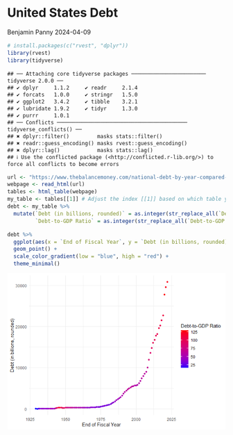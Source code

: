 United States Debt
================
Benjamin Panny
2024-04-09

``` r
# install.packages(c("rvest", "dplyr"))
library(rvest)
library(tidyverse)
```

    ## ── Attaching core tidyverse packages ──────────────────────── tidyverse 2.0.0 ──
    ## ✔ dplyr     1.1.2     ✔ readr     2.1.4
    ## ✔ forcats   1.0.0     ✔ stringr   1.5.0
    ## ✔ ggplot2   3.4.2     ✔ tibble    3.2.1
    ## ✔ lubridate 1.9.2     ✔ tidyr     1.3.0
    ## ✔ purrr     1.0.1     
    ## ── Conflicts ────────────────────────────────────────── tidyverse_conflicts() ──
    ## ✖ dplyr::filter()         masks stats::filter()
    ## ✖ readr::guess_encoding() masks rvest::guess_encoding()
    ## ✖ dplyr::lag()            masks stats::lag()
    ## ℹ Use the conflicted package (<http://conflicted.r-lib.org/>) to force all conflicts to become errors

``` r
url <- "https://www.thebalancemoney.com/national-debt-by-year-compared-to-gdp-and-major-events-3306287"
webpage <- read_html(url)
tables <- html_table(webpage)
my_table <- tables[[1]] # Adjust the index [[1]] based on which table you need
debt <- my_table %>%
  mutate(`Debt (in billions, rounded)` = as.integer(str_replace_all(`Debt (in billions, rounded)`, c("\\$" = "", "," = ""))),
         `Debt-to-GDP Ratio` = as.integer(str_replace_all(`Debt-to-GDP Ratio`, "%", "")))
```

``` r
debt %>%
  ggplot(aes(x = `End of Fiscal Year`, y = `Debt (in billions, rounded)`, color = `Debt-to-GDP Ratio`)) +
  geom_point() +
  scale_color_gradient(low = "blue", high = "red") +
  theme_minimal()
```

![](united_states_debt_files/figure-gfm/unnamed-chunk-2-1.png)<!-- -->
